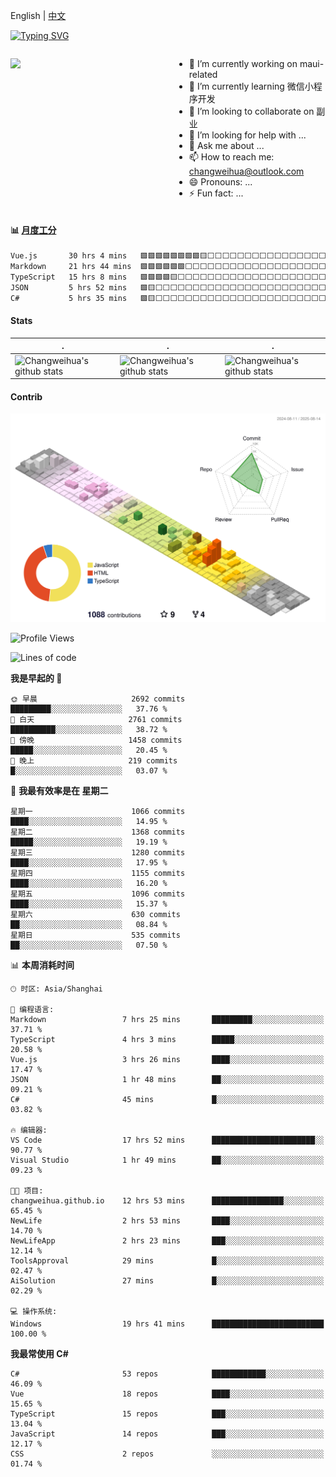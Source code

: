English | [中文](README_CN.md)

[![Typing SVG](https://readme-typing-svg.herokuapp.com?color=%2336BCF7&center=true&vCenter=true&width=600&lines=Hi+there+👋,+I+am+Chang+Weihua;+Welcome+to+My+Profile!;Over+9+years+of+programming+experience;Always+learning+new+things+)](https://git.io/typing-svg)

<div style="display: grid;gap: 20px;grid-template-columns: repeat(auto-fit, minmax(240px, 1fr));">

[<img src="https://github-readme-stats.vercel.app/api?username=changweihua&show_icons=true&locale=cn" />](https://metrics.lecoq.io/changweihua#gh-light-mode-only)

<div>

- 🔭 I’m currently working on maui-related
- 🌱 I’m currently learning 微信小程序开发
- 👯 I’m looking to collaborate on 副业
- 🤔 I’m looking for help with ...
- 💬 Ask me about ...
- 📫 How to reach me: changweihua@outlook.com
- 😄 Pronouns: ...
- ⚡ Fun fact: ...

</div>

</div>

#### :bar_chart: [月度工分](https://github.com/changweihua/wakapi)

<!--START_SECTION:wakao-->

```txt
Vue.js       30 hrs 4 mins   🟩🟩🟩🟩🟩🟩🟩🟩🟨⬜⬜⬜⬜⬜⬜⬜⬜⬜⬜⬜⬜⬜⬜⬜⬜   33.90 %
Markdown     21 hrs 44 mins  🟩🟩🟩🟩🟩🟩⬜⬜⬜⬜⬜⬜⬜⬜⬜⬜⬜⬜⬜⬜⬜⬜⬜⬜⬜   24.51 %
TypeScript   15 hrs 8 mins   🟩🟩🟩🟩🟨⬜⬜⬜⬜⬜⬜⬜⬜⬜⬜⬜⬜⬜⬜⬜⬜⬜⬜⬜⬜   17.07 %
JSON         5 hrs 52 mins   🟩🟨⬜⬜⬜⬜⬜⬜⬜⬜⬜⬜⬜⬜⬜⬜⬜⬜⬜⬜⬜⬜⬜⬜⬜   06.62 %
C#           5 hrs 35 mins   🟩🟨⬜⬜⬜⬜⬜⬜⬜⬜⬜⬜⬜⬜⬜⬜⬜⬜⬜⬜⬜⬜⬜⬜⬜   06.30 %
```

<!--END_SECTION:wakao-->

#### Stats ####


| .                                                                                                                                            | .                                                                                                                                      | .                                                                                                                                                     |
| -------------------------------------------------------------------------------------------------------------------------------------------- | -------------------------------------------------------------------------------------------------------------------------------------- | ----------------------------------------------------------------------------------------------------------------------------------------------------- |
| ![Changweihua's github stats](https://github-readme-stats.vercel.app/api?username=changweihua&show_icons=true&theme=radical&hide_title=true) | ![Changweihua's github stats](https://github-readme-stats.vercel.app/api/top-langs/?username=changweihua&theme=radical&layout=compact) | ![Changweihua's github stats](https://github-readme-stats.vercel.app/api?username=changweihua&show_icons=true&theme=radical&include_all_commits=true) |


#### Contrib ####

<!--   profile-green-animate -->
![](./profile-3d-contrib/profile-south-season-animate.svg)

<!--START_SECTION:waka-->
![Profile Views](http://img.shields.io/badge/%E4%B8%AA%E4%BA%BA%E8%B5%84%E6%96%99%E8%A7%82%E7%9C%8B%E6%AC%A1%E6%95%B0-0-blue)

![Lines of code](https://img.shields.io/badge/%E4%BB%8E%E3%80%8CHello%20World%E3%80%8D%E8%B5%B7%E6%88%91%E5%B7%B2%E7%BB%8F%E5%86%99%E4%BA%86-24.3%20million%20%E8%A1%8C%E4%BB%A3%E7%A0%81-blue)

**我是早起的 🐤** 

```text
🌞 早晨                     2692 commits        █████████░░░░░░░░░░░░░░░░   37.76 % 
🌆 白天                     2761 commits        ██████████░░░░░░░░░░░░░░░   38.72 % 
🌃 傍晚                     1458 commits        █████░░░░░░░░░░░░░░░░░░░░   20.45 % 
🌙 晚上                     219 commits         █░░░░░░░░░░░░░░░░░░░░░░░░   03.07 % 
```
📅 **我最有效率是在 星期二** 

```text
星期一                      1066 commits        ████░░░░░░░░░░░░░░░░░░░░░   14.95 % 
星期二                      1368 commits        █████░░░░░░░░░░░░░░░░░░░░   19.19 % 
星期三                      1280 commits        ████░░░░░░░░░░░░░░░░░░░░░   17.95 % 
星期四                      1155 commits        ████░░░░░░░░░░░░░░░░░░░░░   16.20 % 
星期五                      1096 commits        ████░░░░░░░░░░░░░░░░░░░░░   15.37 % 
星期六                      630 commits         ██░░░░░░░░░░░░░░░░░░░░░░░   08.84 % 
星期日                      535 commits         ██░░░░░░░░░░░░░░░░░░░░░░░   07.50 % 
```


📊 **本周消耗时间** 

```text
🕑︎ 时区: Asia/Shanghai

💬 编程语言: 
Markdown                 7 hrs 25 mins       █████████░░░░░░░░░░░░░░░░   37.71 % 
TypeScript               4 hrs 3 mins        █████░░░░░░░░░░░░░░░░░░░░   20.58 % 
Vue.js                   3 hrs 26 mins       ████░░░░░░░░░░░░░░░░░░░░░   17.47 % 
JSON                     1 hr 48 mins        ██░░░░░░░░░░░░░░░░░░░░░░░   09.21 % 
C#                       45 mins             █░░░░░░░░░░░░░░░░░░░░░░░░   03.82 % 

🔥 编辑器: 
VS Code                  17 hrs 52 mins      ███████████████████████░░   90.77 % 
Visual Studio            1 hr 49 mins        ██░░░░░░░░░░░░░░░░░░░░░░░   09.23 % 

🐱‍💻 项目: 
changweihua.github.io    12 hrs 53 mins      ████████████████░░░░░░░░░   65.45 % 
NewLife                  2 hrs 53 mins       ████░░░░░░░░░░░░░░░░░░░░░   14.70 % 
NewLifeApp               2 hrs 23 mins       ███░░░░░░░░░░░░░░░░░░░░░░   12.14 % 
ToolsApproval            29 mins             █░░░░░░░░░░░░░░░░░░░░░░░░   02.47 % 
AiSolution               27 mins             █░░░░░░░░░░░░░░░░░░░░░░░░   02.29 % 

💻 操作系统: 
Windows                  19 hrs 41 mins      █████████████████████████   100.00 % 
```

**我最常使用 C#** 

```text
C#                       53 repos            ████████████░░░░░░░░░░░░░   46.09 % 
Vue                      18 repos            ████░░░░░░░░░░░░░░░░░░░░░   15.65 % 
TypeScript               15 repos            ███░░░░░░░░░░░░░░░░░░░░░░   13.04 % 
JavaScript               14 repos            ███░░░░░░░░░░░░░░░░░░░░░░   12.17 % 
CSS                      2 repos             ░░░░░░░░░░░░░░░░░░░░░░░░░   01.74 % 
```




<!--END_SECTION:waka-->


<!-- ![](assets/Bottom_down.svg) -->

